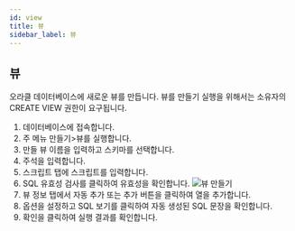 ```yaml
---
id: view
title: 뷰
sidebar_label: 뷰
---
```


## 뷰

오라클 데이터베이스에 새로운 뷰를 만듭니다. 뷰를 만들기 실행을 위해서는 소유자의 CREATE VIEW 권한이 요구됩니다.

1. 데이터베이스에 접속합니다.
2. 주 메뉴 만들기>뷰를 실행합니다.
3. 만들 뷰 이름을 입력하고 스키마를 선택합니다.
4. 주석을 입력합니다.
5. 스크립트 탭에 스크립트를 입력합니다.
6. SQL 유효성 검사를 클릭하여 유효성을 확인합니다.
![뷰 만들기](https://s3.ap-northeast-2.amazonaws.com/sqlgate-manual-content/C71C5DFD187F13C0D36E62E733B781C2.jpg)
7. 뷰 정보 탭에서 자동 추가 또는 추가 버튼을 클릭하여 열을 추가합니다.
8. 옵션을 설정하고 SQL 보기를 클릭하여 자동 생성된 SQL 문장을 확인합니다.
9. 확인을 클릭하여 실행 결과를 확인합니다.



